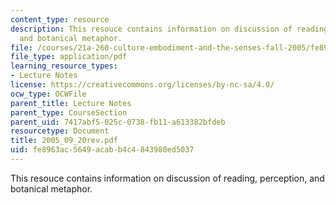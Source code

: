 ```yaml
---
content_type: resource
description: This resouce contains information on discussion of reading, perception,
  and botanical metaphor.
file: /courses/21a-260-culture-embodiment-and-the-senses-fall-2005/fe8963ac5649acabb4c4843980ed5037_2005_09_20rev.pdf
file_type: application/pdf
learning_resource_types:
- Lecture Notes
license: https://creativecommons.org/licenses/by-nc-sa/4.0/
ocw_type: OCWFile
parent_title: Lecture Notes
parent_type: CourseSection
parent_uid: 7417abf5-025c-0738-fb11-a613382bfdeb
resourcetype: Document
title: 2005_09_20rev.pdf
uid: fe8963ac-5649-acab-b4c4-843980ed5037
---
```

This resouce contains information on discussion of reading, perception, and botanical metaphor.